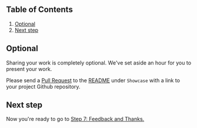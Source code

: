 ## Table of Contents
1. [Optional](#optional)
1. [Next step](#next-step)

## Optional
Sharing your work is completely optional. We've set aside an hour for you to present your work.

Please send a [Pull Request](https://help.github.com/en/github/managing-files-in-a-repository/editing-files-in-another-users-repository) to the [README](README.md) under `Showcase` with a link to your project Github repository. 

## Next step
Now you're ready to go to [Step 7: Feedback and Thanks.](7-Feedback-And-Thanks.md)